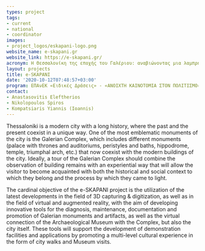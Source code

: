```yaml
---
types: project
tags:
- current
- national
- coordinator
images:
- project_logos/eskapani-logo.png
website_name: e-skapani.gr
website_link: https://e-skapani.gr/
acronym: Η Θεσσαλονίκη της εποχής του Γαλέριου: αναβιώνοντας μια λαμπρή ιστορική περίοδο της πόλης, με οδηγούς τη διεπιστημονική έρευνα και τις τεχνολογίες αιχμής
layout: projects
title: e-SKAPANI
date: '2020-10-12T07:48:57+03:00'
program: ΕΠΑνΕΚ «Ειδικές Δράσεις» - «ΑΝΟΙΧΤΗ ΚΑΙΝΟΤΟΜΙΑ ΣΤΟΝ ΠΟΛΙΤΙΣΜΟ»
contact:
- Anastasovitis Eleftherios
- Nikolopoulos Spiros
- Kompatsiaris Yiannis (Ioannis)
---
```

<p>
Thessaloniki is a modern city with a long history, where the past and the present coexist in a unique way. One of the most emblematic monuments of the city is the Galerian Complex, which includes different monuments (palace with thrones and auditoriums, peristyles and baths, hippodrome, temple, triumphal arch, etc.) that now coexist with the modern buildings of the city. Ideally, a tour of the Galerian Complex should combine the observation of building remains with an experiential way that will allow the visitor to become acquainted with both the historical and social context to which they belong and the process by which they came to light.
</p>
<p>
The cardinal objective of the e-SKAPANI project is the utilization of the latest developments in the field of 3D capturing & digitization, as well as in the field of virtual and augmented reality, with the aim of developing innovative tools for the diagnosis, maintenance, documentation and promotion of Galerian monuments and artifacts, as well as the virtual connection of the Archaeological Museum with the Complex, but also the city itself. These tools will support the development of demonstration facilities and applications by promoting a multi-level cultural experience in the form of city walks and Museum visits.
</p>
